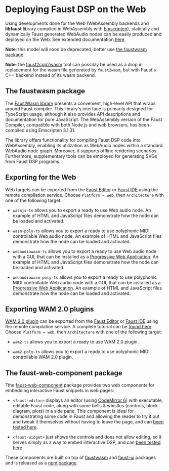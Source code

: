 # Deploying Faust DSP on the Web

Using developments done for the Web (WebAssembly backends and **libfaust** library compiled in WebAssembly with [Emscripten](https://emscripten.org/)), statically and dynamically Faust generated WebAudio nodes can be easily produced and deployed on the Web. 
See extended documentation[ here](https://github.com/grame-cncm/faust/tree/master-dev/architecture/webaudio). 

**Note**: this model will soon be deprecated, better use [the faustwasm package](#the-faustwasm-package). 

**Note**: the [faust2cpp2wasm](https://github.com/nuchi/faust2cpp2wasm) tool can possibly be used as a drop in replacement for the wasm file generated by `faust2wasm`, but with Faust's C++ backend instead of its wasm backend.

## The faustwasm package

The [FaustWasm library](https://www.npmjs.com/package/@grame/faustwasm?activeTab=readme) presents a convenient, high-level API that wraps around Faust compiler. This library's interface is primarily designed for TypeScript usage, although it also provides API descriptions and documentation for pure JavaScript. The WebAssembly version of the Faust Compiler, compatible with both Node.js and web browsers, has been compiled using Emscripten 3.1.31.

The library offers functionality for compiling Faust DSP code into WebAssembly, enabling its utilization as WebAudio nodes within a standard WebAudio node graph. Moreover, it supports offline rendering scenarios. Furthermore, supplementary tools can be employed for generating SVGs from Faust DSP programs.

## Exporting for the Web

Web targets can be exported from the [Faust Editor](https://fausteditor.grame.fr) or [Faust IDE](https://faustide.grame.fr) using the remote compilation service. Choose `Platform = web`, then `Architecture` with one of the following target:

- `wasmjs-ts` allows you to export a ready to use Web audio node. An example of HTML and JavaScript files demonstrate how the node can be loaded and activated.

- `wasm-poly-ts` allows you to export a ready to use polyphonic MIDI controllable Web audio node. An example of HTML and JavaScript files demonstrate how the node can be loaded and activated.

- `webaudiowasm-ts` allows you to export a ready to use Web audio node with a GUI, that can be installed as a [Progressive Web Application](https://en.wikipedia.org/wiki/Progressive_web_app). An example of HTML and JavaScript files demonstrate how the node can be loaded and activated.

- `webaudiowasm-poly-ts` allows you to export a ready to use polyphonic MIDI controllable Web audio node with a GUI, that can be installed as a [Progressive Web Application](https://en.wikipedia.org/wiki/Progressive_web_app). An example of HTML and JavaScript files demonstrate how the node can be loaded and activated.

## Exporting WAM 2.0 plugins

[WAM 2.0 plugin](http://www.webaudiomodules.com/docs/intro/) can be exported from the [Faust Editor](https://fausteditor.grame.fr) or [Faust IDE](https://faustide.grame.fr) using the remote compilation service. A complete tutorial can be [found here](http://www.webaudiomodules.com/docs/usage/generate-with-faustide). Choose `Platform = web`, then `Architecture` with one of the following target:

- `wam2-ts` allows you to export a ready to use WAM 2.0 plugin.  

- `wam2-poly-ts` allows you to export a ready to use polyphonic MIDI controllable WAM 2.0 plugin. 

## The faust-web-component package

Tthe [faust-web-component](https://github.com/grame-cncm/faust-web-component) package provides two web components for embedding interactive Faust snippets in web pages:

- `<faust-editor>` displays an editor (using [CodeMirror 6](https://codemirror.net/)) with executable, editable Faust code, along with some bells & whistles (controls, block diagram, plots) in a side pane.
This component is ideal for demonstrating some code in Faust and allowing the reader to try it out and tweak it themselves without having to leave the page, and can [been tested here](https://codepen.io/St-phane-Letz/pen/YzdZZoK). 

- `<faust-widget>` just shows the controls and does not allow editing, so it serves simply as a way to embed interactive DSP, and can [been tested here](https://codepen.io/St-phane-Letz/pen/LYMWybP).

These components are built on top of [faustwasm](https://github.com/grame-cncm/faustwasm) and [faust-ui](https://github.com/Fr0stbyteR/faust-ui) packages and is released as a [npm package](https://www.npmjs.com/package/@grame/faust-web-component).

